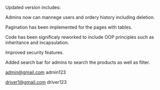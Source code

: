 Updated version includes:

Admins now can mannege users and ordery history including deletion.

Pagination has been implemented for the pages with tables.

Code has been significaly reworked to include OOP principles such as inheritance and incapsulation.

Improved security features.

Added search bar for admins to search the products as well as filter.

admin@gmail.com
admin123

driver1@gmail.com
driver123

